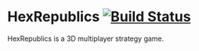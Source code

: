 HexRepublics [![Build Status](http://dev.westcoastgaming.net/jenkins/job/HexRepublics/badge/icon)](http://dev.westcoastgaming.net/jenkins/job/HexRepublics/)
===============

HexRepublics is a 3D multiplayer strategy game.
